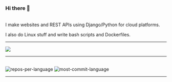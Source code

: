 ### Hi there 👋

<br />
I make websites and REST APIs using Django/Python for cloud platforms.

I also do Linux stuff and write bash scripts and Dockerfiles.
<br />

---

![](https://github-profile-summary-cards.vercel.app/api/cards/profile-details?username=dheerajreal&theme=github)

---

<br />

<span style="margin-right: auto">
    <img src="https://github-profile-summary-cards.vercel.app/api/cards/repos-per-language?username=dheerajreal&theme=github"
        alt="repos-per-language" />
</span>
<span style="margin-left: auto">
    <img src="https://github-profile-summary-cards.vercel.app/api/cards/most-commit-language?username=dheerajreal&theme=github"
        alt="most-commit-language" />
</span>

---

<!--
**dheerajreal/dheerajreal** is a ✨ _special_ ✨ repository because its `README.md` (this file) appears on your GitHub profile.

Here are some ideas to get you started:

- 🔭 I’m currently working on ...
- 🌱 I’m currently learning ...
- 👯 I’m looking to collaborate on ...
- 🤔 I’m looking for help with ...
- 💬 Ask me about ...
- 📫 How to reach me: ...
- 😄 Pronouns: ...
- ⚡ Fun fact: ...
-->
